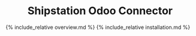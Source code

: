 <h1 align="center"> Shipstation Odoo Connector </h1>

{% include_relative overview.md %}
{% include_relative installation.md %}
